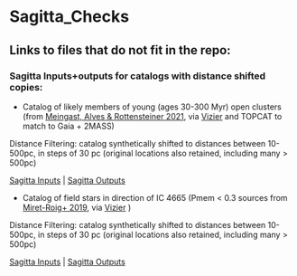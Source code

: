 # Sagitta_Checks

## Links to files that do not fit in the repo: ##

### Sagitta Inputs+outputs for catalogs with distance shifted copies: ###

- Catalog of likely members of young (ages 30-300 Myr) open clusters
(from
[Meingast, Alves & Rottensteiner 2021](https://ui.adsabs.harvard.edu/abs/2021A%26A...645A..84M/abstract),
via
[Vizier](https://vizier.u-strasbg.fr/viz-bin/VizieR?-source=J/A+A/645/A84)
and TOPCAT to match to Gaia + 2MASS)

Distance Filtering: catalog synthetically shifted to distances between
10-500pc, in steps of 30 pc (original locations also retained,
including many > 500pc)

[Sagitta Inputs](https://www.dropbox.com/s/wqcbdxr44femxl2/LongerCoronae.fits?dl=0)
| [Sagitta Outputs](https://www.dropbox.com/s/v7xcbreyrsk865g/LongerCoronae-sagitta.fits?dl=0)

- Catalog of field stars in direction of IC 4665 (Pmem < 0.3 sources from
[Miret-Roig+ 2019](https://ui.adsabs.harvard.edu/abs/2019A%26A...631A..57M/abstract),
via
[Vizier](https://vizier.u-strasbg.fr/viz-bin/VizieR-3?-source=J/A%2bA/631/A57/table5)
)

Distance Filtering: catalog synthetically shifted to distances between
10-500pc, in steps of 30 pc (original locations also retained,
including many > 500pc)

[Sagitta Inputs](https://www.dropbox.com/s/nnwn10160o7js2r/LongerDANCe.fits?dl=0) | [Sagitta Outputs](https://www.dropbox.com/s/e93kfdoow7i2702/LongerDANCe_results.fits?dl=0/)

